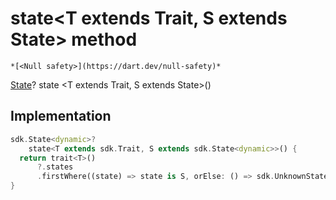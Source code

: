 


# state&lt;T extends Trait, S extends State> method




    *[<Null safety>](https://dart.dev/null-safety)*




[State](https://yonomi.co/yonomi-sdk/State-class.html)? state
&lt;T extends Trait, S extends State>()








## Implementation

```dart
sdk.State<dynamic>?
    state<T extends sdk.Trait, S extends sdk.State<dynamic>>() {
  return trait<T>()
      ?.states
      .firstWhere((state) => state is S, orElse: () => sdk.UnknownState());
}
```







